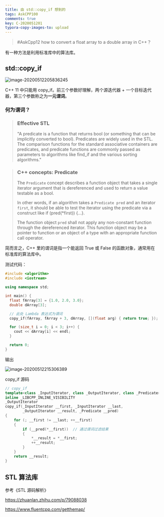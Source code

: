 ```yaml
---
title: 由 std::copy_if 想到的
tags: AskCPP100
comments: true
key: C-2020051201
typora-copy-images-to: upload
---
```


> \#AskCpp12 how to convert a float array to a double array in C++？

有一种方法是利用标准库中的算法库。

## std::copy_if

![image-20200512205836245](https://tva1.sinaimg.cn/large/007S8ZIlgy1gepyr8p49aj31eg0jkq94.jpg)

C++ 11 中只能用 copy_if。前三个参数好理解，两个源迭代器 + 一个目标迭代器，第三个参数称之为**一元谓词**。

### 何为谓词？

> ###  Effective STL
>
> "A predicate is a function that returns bool (or something that can be implicitly converted to bool). Predicates are widely used in the STL. The comparison functions for the standard associative containers are predicates, and predicate functions are commonly passed as parameters to algorithms like find_if and the various sorting algorithms."

> ### C++ concepts: Predicate 
>
> The `Predicate` concept describes a function object that takes a single iterator argument that is dereferenced and used to return a value testable as a bool.
>
> In other words, if an algorithm takes a `Predicate pred` and an iterator `first`, it should be able to test the iterator using the predicate via a construct like if (pred(*first)) {...}.
>
> The function object `pred` shall not apply any non-constant function through the dereferenced iterator. This function object may be a pointer to function or an object of a type with an appropriate function call operator.

简而言之，C++ 里的谓词是指一个能返回 True 或 False 的函数对象，通常用在标准库的算法库中。

测试代码：

```c++
#include <algorithm>
#include <iostream>

using namespace std;

int main() {
  float fArray[3] = {1.0, 2.0, 3.0};
  double dArray[3];

  // 此处 Lambda 表达式为谓词
  copy_if(fArray, fArray + 3, dArray, [](float arg) { return true; });

  for (size_t i = 0; i < 3; i++) {
    cout << dArray[i] << endl;
  }

  return 0;
}
```

输出

![image-20200512215306389](https://tva1.sinaimg.cn/large/007S8ZIlgy1geq0c349dpj30bo04e74a.jpg)

copy_if 源码

```c++
// copy_if
template<class _InputIterator, class _OutputIterator, class _Predicate>
inline _LIBCPP_INLINE_VISIBILITY
_OutputIterator
copy_if(_InputIterator __first, _InputIterator __last,
        _OutputIterator __result, _Predicate __pred)
{
    for (; __first != __last; ++__first)
    {
        if (__pred(*__first))  // 通过谓词过滤结果
        {
            *__result = *__first;
            ++__result;
        }
    }
    return __result;
}
```



## STL 算法库

参考《STL 源码解析》

https://zhuanlan.zhihu.com/p/79088038

https://www.fluentcpp.com/getthemap/
